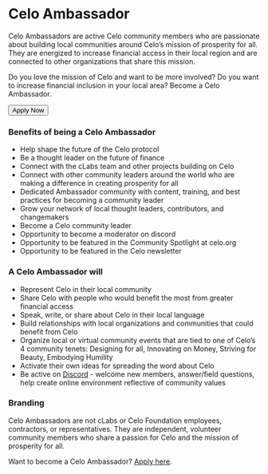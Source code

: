 # Celo Ambassador

Celo Ambassadors are active Celo community members who are passionate about building local communities around Celo’s mission of prosperity for all. They are energized to increase financial access in their local region and are connected to other organizations that share this mission. 

Do you love the mission of Celo and want to be more involved? Do you want to increase financial inclusion in your local area? Become a Celo Ambassador.

<button external href="https://airtable.com/shrfUJWk1eKfFcZKb">Apply Now</button>


### Benefits of being a Celo Ambassador

* Help shape the future of the Celo protocol
* Be a thought leader on the future of finance
* Connect with the cLabs team and other projects building on Celo
* Connect with other community leaders around the world who are making a difference in creating prosperity for all
* Dedicated Ambassador community with content, training, and best practices for becoming a community leader
* Grow your network of local thought leaders, contributors, and changemakers 
* Become a Celo community leader
* Opportunity to become a moderator on discord 
* Opportunity to be featured in the Community Spotlight at celo.org
* Opportunity to be featured in the Celo newsletter



### A Celo Ambassador will

* Represent Celo in their local community
* Share Celo with people who would benefit the most from greater financial access
* Speak, write, or share about Celo in their local language
* Build relationships with local organizations and communities that could benefit from Celo
* Organize local or virtual community events that are tied to one of Celo’s 4 community tenets: Designing for all, Innovating on Money, Striving for Beauty, Embodying Humility
* Activate their own ideas for spreading the word about Celo
* Be active on [Discord](https://chat.celo.org) - welcome new members, answer/field questions, help create online environment reflective of community values


### Branding
Celo Ambassadors are not cLabs or Celo Foundation employees, contractors, or representatives. They are independent, volunteer community members who share a passion for Celo and the mission of prosperity for all.

Want to become a Celo Ambassador? [Apply here](https://airtable.com/shrfUJWk1eKfFcZKb). 
